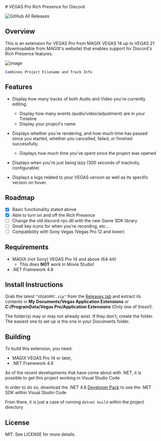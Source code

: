 ﻿<span style="text-align: center; display: inline-block;">
# VEGAS Pro Rich Presence for Discord
</span>

![GitHub All Releases](https://img.shields.io/github/downloads/GlitchyPSIX/VEGASRPC/total?color=355fff&label=total%20downloads&style=flat-square)

## Overview

This is an extension for VEGAS Pro from MAGIX VEGAS 14 up to VEGAS 21 (downloadable from MAGIX's website) that enables support for Discord's Rich Presence features.

![image](https://github.com/user-attachments/assets/4680b057-18e2-4f5b-b50e-b1970889e875)

``Combines Project Filename and Track Info``

## Features

 * Display how many tracks of both Audio and Video you're currently editing.
   * Display how many events (audio/video/adjustment) are in your Timeline
   * Display your project's name

 * Displays whether you're rendering, and how much time has passed since you started, whether you cancelled, failed, or finished successfully.
   * Displays how much time you've spent since the project was opened

 * Displays when you're just being lazy (300 seconds of inactivity, configurable)

 * Displays a logo related to your VEGAS version as well as its specific version on hover.

## Roadmap

 - [x] Basic functionality stated above
 - [x] Able to turn on and off the Rich Presence
 - [ ] Change the old discord-rpc.dll with the new Game SDK library
 - [ ] Small key icons for when you're recording, etc...
 - [ ] Compatibility with Sony Vegas (Vegas Pro 12 and lower)

## Requirements

 * MAGIX (not Sony) VEGAS Pro 14 and above (64-bit)
   * This does **NOT** work in Movie Studio!
 * .NET Framework 4.8

## Install Instructions

Grab the latest `"VEGASRPC.zip"` from the [Releases tab](https://github.com/GlitchyPSIX/VEGASRPC/releases/latest) and extract its contents in **My Documents/Vegas Application Extensions** or **C:/ProgramData/Vegas Pro/Application Extensions** (Only one of these!).

The folder(s) may or may not already exist. If they don't, create the folder. The easiest one to set up is the one in your Documents folder.

## Building

To build this extension, you need:
 * MAGIX VEGAS Pro 14 or later,
 * .NET Framework 4.8

As of the recent developments that have come about with .NET, it is possible to get this project working in Visual Studio Code

In order to do so, download the .NET 4.8 [Developer Pack](https://dotnet.microsoft.com/en-us/download/dotnet-framework/thank-you/net48-developer-pack-offline-installer) to use the .NET SDK within Visual Studio Code

From there, it is just a case of running ``dotnet build`` within the project directory


## License

MIT. See LICENSE for more details.

